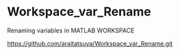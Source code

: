 # Workspace_var_Rename

Renaming variables in MATLAB WORKSPACE

https://github.com/araitatsuya/Workspace_var_Rename.git
